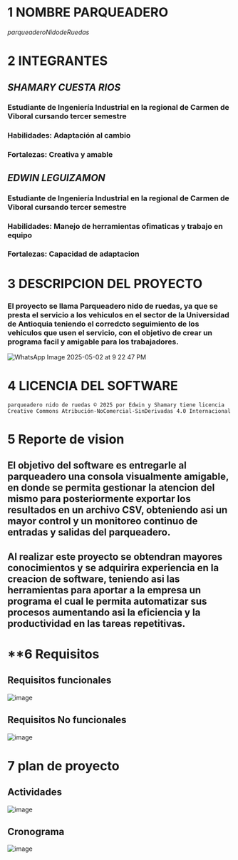 # **1 NOMBRE PARQUEADERO**
   $parqueadero  Nido  de  Ruedas$
   
# **2 INTEGRANTES**
   ## *SHAMARY CUESTA RIOS*
   ### Estudiante de Ingeniería Industrial en la regional de Carmen de Viboral cursando tercer semestre
   ### Habilidades: Adaptación al cambio
   ### Fortalezas: Creativa y amable

   ## *EDWIN LEGUIZAMON*
   ### Estudiante de Ingeniería Industrial en la regional de Carmen de Viboral cursando tercer semestre
   ### Habilidades: Manejo de herramientas ofimaticas y trabajo en equipo
   ### Fortalezas: Capacidad de adaptacion
   
# **3 DESCRIPCION DEL PROYECTO**
   ### El proyecto se llama Parqueadero nido de ruedas, ya que se presta el servicio a los vehiculos en el sector de la Universidad de Antioquia teniendo el corredcto seguimiento de los vehiculos que usen el servicio, con el objetivo de crear un programa facil y amigable para los trabajadores.
![WhatsApp Image 2025-05-02 at 9 22 47 PM](https://github.com/user-attachments/assets/edb8e36a-36f9-4cf5-8e25-a5cb752f4aec)

# **4 LICENCIA DEL SOFTWARE**
    parqueadero nido de ruedas © 2025 por Edwin y Shamary tiene licencia Creative Commons Atribución-NoComercial-SinDerivadas 4.0 Internacional
    
# **5 Reporte de vision**
   ## El objetivo del software es entregarle al parqueadero una consola visualmente amigable, en donde se permita gestionar la atencion del mismo para posteriormente exportar los resultados en un archivo CSV, obteniendo asi un mayor control  y un monitoreo continuo de entradas y salidas del parqueadero.
   ## Al realizar este proyecto se obtendran mayores conocimientos y se adquirira experiencia en la creacion de software, teniendo asi las herramientas para aportar a la empresa un programa el cual le permita automatizar sus procesos aumentando asi la eficiencia y la productividad en las tareas repetitivas.
   
# **6 Requisitos
   ## Requisitos funcionales
   
![image](https://github.com/user-attachments/assets/4f5948e9-1fcf-477e-acdc-343c88971295)

   ## Requisitos No funcionales

![image](https://github.com/user-attachments/assets/954a9342-7833-41e2-b3e8-2278254ad992)

# **7 plan de proyecto**
   ## Actividades


![image](https://github.com/user-attachments/assets/9c07ae48-411d-45fb-8269-a16a5d2e4382)

   ## Cronograma

  									
![image](https://github.com/user-attachments/assets/c7adef5b-9398-4515-b6d0-371d3672a3c6)
